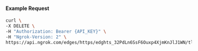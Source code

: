 <!-- Code generated for API Clients. DO NOT EDIT. -->

#### Example Request

```bash
curl \
-X DELETE \
-H "Authorization: Bearer {API_KEY}" \
-H "Ngrok-Version: 2" \
https://api.ngrok.com/edges/https/edghts_32PdLn6SsF6Ouxp4XjmKnJlJ1WN/tls_termination
```
